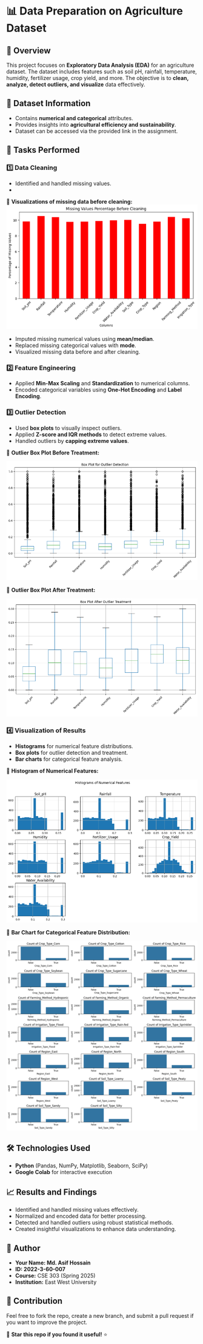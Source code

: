 # 📊 Data Preparation on Agriculture Dataset

## 📌 Overview
This project focuses on **Exploratory Data Analysis (EDA)** for an agriculture dataset. The dataset includes features such as soil pH, rainfall, temperature, humidity, fertilizer usage, crop yield, and more. The objective is to **clean, analyze, detect outliers, and visualize** data effectively.

## 📂 Dataset Information
- Contains **numerical and categorical** attributes.
- Provides insights into **agricultural efficiency and sustainability**.
- Dataset can be accessed via the provided link in the assignment.

## 🚀 Tasks Performed
### 1️⃣ Data Cleaning
- Identified and handled missing values.
- 
📌 **Visualizations of missing data before cleaning:**
![missing data](https://github.com/MdAsif-Hossain/-Data-Preparation-on-Agriculture-Dataset/blob/main/Charts/Percentage.png)
- Imputed missing numerical values using **mean/median**.
- Replaced missing categorical values with **mode**.
- Visualized missing data before and after cleaning.

### 2️⃣ Feature Engineering
- Applied **Min-Max Scaling** and **Standardization** to numerical columns.
- Encoded categorical variables using **One-Hot Encoding** and **Label Encoding**.

### 3️⃣ Outlier Detection
- Used **box plots** to visually inspect outliers.
- Applied **Z-score and IQR methods** to detect extreme values.
- Handled outliers by **capping extreme values**.

📌 **Outlier Box Plot Before Treatment:**

![Outlier Detection](https://github.com/MdAsif-Hossain/-Data-Preparation-on-Agriculture-Dataset/blob/main/Charts/Boxplot%20for%20outlier%20detection.png)

📌 **Outlier Box Plot After Treatment:**

![Outlier Detection](https://github.com/MdAsif-Hossain/-Data-Preparation-on-Agriculture-Dataset/blob/main/Charts/Box%20Plot%20After%20Outlier%20Treatment.png)

### 4️⃣ Visualization of Results
- **Histograms** for numerical feature distributions.
- **Box plots** for outlier detection and treatment.
- **Bar charts** for categorical feature analysis.

📌 **Histogram of Numerical Features:**

![Histograms](https://github.com/MdAsif-Hossain/-Data-Preparation-on-Agriculture-Dataset/blob/main/Charts/Histograms%20of%20Numerical%20Features.png)

📌 **Bar Chart for Categorical Feature Distribution:**

![Bar Chart](https://github.com/MdAsif-Hossain/-Data-Preparation-on-Agriculture-Dataset/blob/main/Charts/Bar%20Charts%20for%20Categorical%20Features.png)

## 🛠️ Technologies Used
- **Python** (Pandas, NumPy, Matplotlib, Seaborn, SciPy)
- **Google Colab** for interactive execution


## 📈 Results and Findings
- Identified and handled missing values effectively.
- Normalized and encoded data for better processing.
- Detected and handled outliers using robust statistical methods.
- Created insightful visualizations to enhance data understanding.

## 📝 Author
- **Your Name: Md. Asif Hossain**
- **ID: 2022-3-60-007** 
- **Course:** CSE 303 (Spring 2025)  
- **Institution:** East West University

## 📌 Contribution
Feel free to fork the repo, create a new branch, and submit a pull request if you want to improve the project.


🚀 **Star this repo if you found it useful!** ⭐

